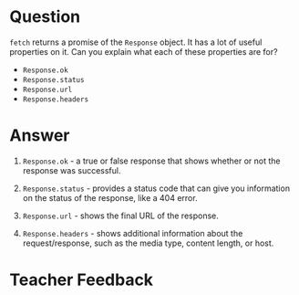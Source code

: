 # Question

`fetch` returns a promise of the `Response` object. It has a lot of useful properties on it. Can you explain what each of these properties are for?

- `Response.ok`
- `Response.status`
- `Response.url`
- `Response.headers`

# Answer

1. `Response.ok` - a true or false response that shows whether or not the response was successful.

2. `Response.status` - provides a status code that can give you information on the status of the response, like a 404 error.

3. `Response.url` - shows the final URL of the response.

4. `Response.headers` - shows additional information about the request/response, such as the media type, content length, or host.

# Teacher Feedback
